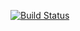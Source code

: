[![Build Status](https://travis-ci.com/emanmacario/test-backend-travis-aws-docker.svg?branch=master)](https://travis-ci.com/emanmacario/test-backend-travis-aws-docker)